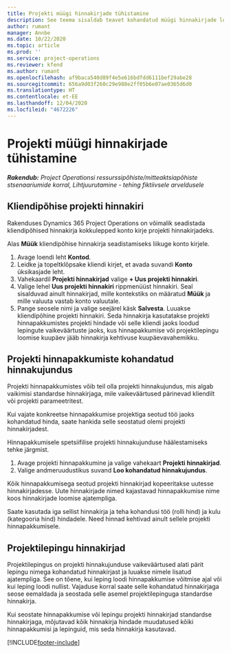 ```yaml
---
title: Projekti müügi hinnakirjade tühistamine
description: See teema sisaldab teavet kohandatud müügi hinnakirjade loomise kohta.
author: rumant
manager: Annbe
ms.date: 10/22/2020
ms.topic: article
ms.prod: ''
ms.service: project-operations
ms.reviewer: kfend
ms.author: rumant
ms.openlocfilehash: af9baca540d89f4e5e616bdfdd6111bef29abe28
ms.sourcegitcommit: 656a9d03f260c29e988e2ff05b6e07ae0365d6d0
ms.translationtype: HT
ms.contentlocale: et-EE
ms.lasthandoff: 12/04/2020
ms.locfileid: "4672226"
---
```

# <a name="override-project-sales-price-lists"></a>Projekti müügi hinnakirjade tühistamine

_**Rakendub:** Project Operationsi ressurssipõhiste/mitteaktsiapõhiste stsenaariumide korral,  Lihtjuurutamine - tehing fiktiivsele arveldusele_

## <a name="customer-specific-project-price-lists"></a>Kliendipõhise projekti hinnakiri

Rakenduses Dynamics 365 Project Operations on võimalik seadistada kliendipõhised hinnakirja kokkulepped konto kirje projekti hinnakirjadeks.

Alas **Müük** kliendipõhise hinnakirja seadistamiseks liikuge konto kirjele.

1. Avage loendi leht **Kontod**.
2. Leidke ja topeltklõpsake kliendi kirjet, et avada suvandi **Konto** üksikasjade leht.
3. Vahekaardil **Projekti hinnakirjad** valige **+ Uus projekti hinnakiri**.
4. Valige lehel **Uus projekti hinnakiri** rippmenüüst hinnakiri. Seal sisalduvad ainult hinnakirjad, mille kontekstiks on määratud **Müük** ja mille valuuta vastab konto valuutale.
5. Pange seosele nimi ja valige seejärel käsk **Salvesta**. Luuakse kliendipõhine projekti hinnakiri. Seda hinnakirja kasutatakse projekti hinnapakkumistes projekti hindade või selle kliendi jaoks loodud lepingute vaikeväärtuste jaoks, kus hinnapakkumise või projektilepingu loomise kuupäev jääb hinnakirja kehtivuse kuupäevavahemikku.

## <a name="custom-pricing-on-project-quotes"></a>Projekti hinnapakkumiste kohandatud hinnakujundus

Projekti hinnapakkumistes võib teil olla projekti hinnakujundus, mis algab vaikimisi standardse hinnakirjaga, mile vaikeväärtused pärinevad kliendilt või projekti parameetritest.

Kui vajate konkreetse hinnapakkumise projektiga seotud töö jaoks kohandatud hinda, saate hankida selle seostatud olemi projekti hinnakirjadest.

Hinnapakkumisele spetsiifilise projekti hinnakujunduse häälestamiseks tehke järgmist.

1. Avage projekti hinnapakkumine ja valige vahekaart **Projekti hinnakirjad**.
2. Valige andmeruudustikus suvand **Loo kohandatud hinnakujundus**.

Kõik hinnapakkumisega seotud projekti hinnakirjad kopeeritakse uutesse hinnakirjadesse. Uute hinnakirjade nimed kajastavad hinnapakkumise nime koos hinnakirjade loomise ajatempliga.

Saate kasutada iga sellist hinnakirja ja teha kohandusi töö (rolli hind) ja kulu (kategooria hind) hindadele. Need hinnad kehtivad ainult sellele projekti hinnapakkumisele.

## <a name="price-lists-on-a-project-contract"></a>Projektilepingu hinnakirjad

Projektilepingus on projekti hinnakujunduse vaikeväärtused alati pärit lepingu nimega kohandatud hinnakirjast ja luuakse nimele lisatud ajatempliga. See on tõene, kui leping loodi hinnapakkumise võitmise ajal või kui leping loodi nullist. Vajaduse korral saate selle kohandatud hinnakirjaga seose eemaldada ja seostada selle asemel projektilepinguga standardse hinnakirja.

Kui seostate hinnapakkumise või lepingu projekti hinnakirjad standardse hinnakirjaga, mõjutavad kõik hinnakirja hindade muudatused kõiki hinnapakkumisi ja lepinguid, mis seda hinnakirja kasutavad.


[!INCLUDE[footer-include](../includes/footer-banner.md)]